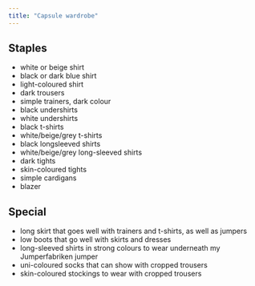```yaml
---
title: "Capsule wardrobe"
---
```


## Staples
- white or beige shirt
- black or dark blue shirt
- light-coloured shirt
- dark trousers
- simple trainers, dark colour
- black undershirts
- white undershirts
- black t-shirts
- white/beige/grey t-shirts
- black longsleeved shirts
- white/beige/grey long-sleeved shirts
- dark tights
- skin-coloured tights
- simple cardigans
- blazer

## Special
- long skirt that goes well with trainers and t-shirts, as well as jumpers
- low boots that go well with skirts and dresses
- long-sleeved shirts in strong colours to wear underneath my Jumperfabriken jumper
- uni-coloured socks that can show with cropped trousers
- skin-coloured stockings to wear with cropped trousers